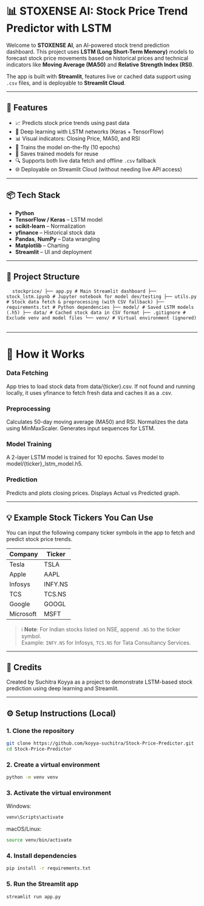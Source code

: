 # 📊 STOXENSE AI: Stock Price Trend Predictor with LSTM

Welcome to **STOXENSE AI**, an AI-powered stock trend prediction dashboard. This project uses **LSTM (Long Short-Term Memory)** models to forecast stock price movements based on historical prices and technical indicators like **Moving Average (MA50)** and **Relative Strength Index (RSI)**.

The app is built with **Streamlit**, features live or cached data support using `.csv` files, and is deployable to **Streamlit Cloud**.

---

## 🚀 Features

- 📈 Predicts stock price trends using past data
- 🤖 Deep learning with LSTM networks (Keras + TensorFlow)
- 📊 Visual indicators: Closing Price, MA50, and RSI
- 🧠 Trains the model on-the-fly (10 epochs)
- 💾 Saves trained models for reuse
- 🔍 Supports both live data fetch and offline `.csv` fallback
- 🌐 Deployable on Streamlit Cloud (without needing live API access)

---

## 📦 Tech Stack

- **Python**
- **TensorFlow / Keras** – LSTM model
- **scikit-learn** – Normalization
- **yfinance** – Historical stock data
- **Pandas**, **NumPy** – Data wrangling
- **Matplotlib** – Charting
- **Streamlit** – UI and deployment

---

## 📁 Project Structure
<pre> <code> stockprice/ ├── app.py # Main Streamlit dashboard ├── stock_lstm.ipynb # Jupyter notebook for model dev/testing ├── utils.py # Stock data fetch & preprocessing (with CSV fallback) ├── requirements.txt # Python dependencies ├── model/ # Saved LSTM models (.h5) ├── data/ # Cached stock data in CSV format ├── .gitignore # Exclude venv and model files └── venv/ # Virtual environment (ignored) </code> </pre>
---
# 📌 How it Works
### Data Fetching
App tries to load stock data from data/{ticker}.csv.
If not found and running locally, it uses yfinance to fetch fresh data and caches it as a .csv.
### Preprocessing
Calculates 50-day moving average (MA50) and RSI.
Normalizes the data using MinMaxScaler.
Generates input sequences for LSTM.
### Model Training
A 2-layer LSTM model is trained for 10 epochs.
Saves model to model/{ticker}_lstm_model.h5.
### Prediction
Predicts and plots closing prices.
Displays Actual vs Predicted graph.

---
## 💡 Example Stock Tickers You Can Use

You can input the following company ticker symbols in the app to fetch and predict stock price trends.

| Company     | Ticker   |
|-------------|----------|
| Tesla       | TSLA     |
| Apple       | AAPL     |
| Infosys     | INFY.NS  |
| TCS         | TCS.NS   |
| Google      | GOOGL    |
| Microsoft   | MSFT     |

> ℹ️ **Note**: For Indian stocks listed on NSE, append `.NS` to the ticker symbol.  
> Example: `INFY.NS` for Infosys, `TCS.NS` for Tata Consultancy Services.
>  
---

## 🤖 Credits
Created by Suchitra Koyya as a project to demonstrate LSTM-based stock prediction using deep learning and Streamlit.

---
## ⚙️ Setup Instructions (Local)

### 1. Clone the repository

```bash
git clone https://github.com/koyya-suchitra/Stock-Price-Predictor.git
cd Stock-Price-Predictor
```

### 2. Create a virtual environment
```bash
python -m venv venv
```
### 3. Activate the virtual environment
Windows:
```bash
venv\Scripts\activate
```
macOS/Linux:
```bash
source venv/bin/activate
```
### 4. Install dependencies
```bash
pip install -r requirements.txt
```
### 5. Run the Streamlit app
```bash
streamlit run app.py
```
